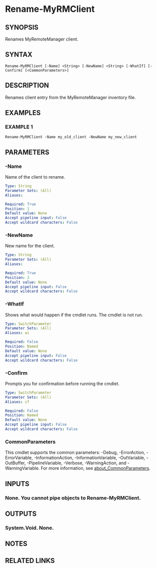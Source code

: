 ﻿---
external help file: MyRemoteManager-help.xml
Module Name: MyRemoteManager
online version:
schema: 2.0.0
---

# Rename-MyRMClient

## SYNOPSIS
Renames MyRemoteManager client.

## SYNTAX

```
Rename-MyRMClient [-Name] <String> [-NewName] <String> [-WhatIf] [-Confirm] [<CommonParameters>]
```

## DESCRIPTION
Renames client entry from the MyRemoteManager inventory file.

## EXAMPLES

### EXAMPLE 1
```
Rename-MyRMClient -Name my_old_client -NewName my_new_client
```

## PARAMETERS

### -Name
Name of the client to rename.

```yaml
Type: String
Parameter Sets: (All)
Aliases:

Required: True
Position: 1
Default value: None
Accept pipeline input: False
Accept wildcard characters: False
```

### -NewName
New name for the client.

```yaml
Type: String
Parameter Sets: (All)
Aliases:

Required: True
Position: 2
Default value: None
Accept pipeline input: False
Accept wildcard characters: False
```

### -WhatIf
Shows what would happen if the cmdlet runs.
The cmdlet is not run.

```yaml
Type: SwitchParameter
Parameter Sets: (All)
Aliases: wi

Required: False
Position: Named
Default value: None
Accept pipeline input: False
Accept wildcard characters: False
```

### -Confirm
Prompts you for confirmation before running the cmdlet.

```yaml
Type: SwitchParameter
Parameter Sets: (All)
Aliases: cf

Required: False
Position: Named
Default value: None
Accept pipeline input: False
Accept wildcard characters: False
```

### CommonParameters
This cmdlet supports the common parameters: -Debug, -ErrorAction, -ErrorVariable, -InformationAction, -InformationVariable, -OutVariable, -OutBuffer, -PipelineVariable, -Verbose, -WarningAction, and -WarningVariable. For more information, see [about_CommonParameters](http://go.microsoft.com/fwlink/?LinkID=113216).

## INPUTS

### None. You cannot pipe objects to Rename-MyRMClient.
## OUTPUTS

### System.Void. None.
## NOTES

## RELATED LINKS
